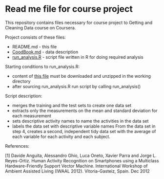 # Read me file for course project

This repository contains files necessary for course project to Getting and Cleaning Data course on Coursera.

Project consists of these files:
* README.md - this file
* [CoodBook.md](https://github.com/rcourse/getdata-project/blob/master/CodeBook.md) - data description
* [run_analysis.R](https://github.com/rcourse/getdata-project/blob/master/run_analysis.R) - script file written in R for doing required analysis

Starting conditions to run_analysis.R:
* content of [this file](https://d396qusza40orc.cloudfront.net/getdata%2Fprojectfiles%2FUCI%20HAR%20Dataset.zip) must be downloaded and unzipped in the working directory
* after sourcing run_analysis.R run script by calling run_analysis()

Script description:
* merges the training and the test sets to create one data set
* extracts only the measurements on the mean and standard deviation for each measurement
* sets descriptive activity names to name the activities in the data set
* labels the data set with descriptive variable names
From the data set in step 4, creates a second, independent tidy data set with the average of each variable for each activity and each subject.

References:

[1] Davide Anguita, Alessandro Ghio, Luca Oneto, Xavier Parra and Jorge L. Reyes-Ortiz. Human Activity Recognition on Smartphones using a Multiclass Hardware-Friendly Support Vector Machine. International Workshop of Ambient Assisted Living (IWAAL 2012). Vitoria-Gasteiz, Spain. Dec 2012
